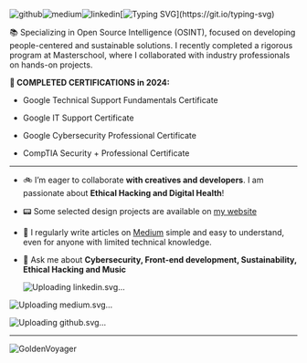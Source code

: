![github](https://github.com/user-attachments/assets/80995f1e-8bd4-4956-972b-272371121724)![medium](https://github.com/user-attachments/assets/d092d42b-a1f5-4d82-91ed-6fedb7a95ad2)![linkedin](https://github.com/user-attachments/assets/2ec2bb1f-513f-4e52-a59d-40c83fa814aa)[![Typing SVG](https://readme-typing-svg.herokuapp.com?font=Press+Start+2P&color=39FF14&multiline=true&width=800&height=60&lines=Hi%2C+my+name+is+Paul.;I+Design+and+Code!)](https://git.io/typing-svg)

📚 Specializing in Open Source Intelligence (OSINT), focused on developing people-centered and sustainable solutions. I recently completed a rigorous program at Masterschool, where I collaborated with industry professionals on hands-on projects.

**🔑 COMPLETED CERTIFICATIONS in 2024:**

- Google Technical Support Fundamentals Certificate 

- Google IT Support Certificate

- Google Cybersecurity Professional Certificate

- CompTIA Security + Professional Certificate

_________________________________________________________________________________________________________________________________

- 🚲 I’m eager to collaborate **with creatives and developers**. I am passionate about **Ethical Hacking and Digital Health**!

- 📟 Some selected design projects are available on [my website](https://paulinhx.github.io/)

- 📝 I regularly write articles on [Medium](https://medium.com/@Paulinhx) simple and easy to understand, even for anyone with limited technical knowledge.

- 💬 Ask me about **Cybersecurity, Front-end development, Sustainability, Ethical Hacking and Music**

  ![Up<svg xmlns="http://www.w3.org/2000/svg" width="24" height="24" fill="#000" viewBox="0 0 16 16"><path d="M0 1.146C0 .513.526 0 1.175 0h13.65C15.474 0 16 .513 16 1.146v13.708c0 .633-.526 1.146-1.175 1.146H1.175C.526 16 0 15.487 0 14.854zm4.943 12.248V6.169H2.542v7.225zm-1.2-8.212c.837 0 1.358-.554 1.358-1.248-.015-.709-.52-1.248-1.342-1.248S2.4 3.226 2.4 3.934c0 .694.521 1.248 1.327 1.248zm4.908 8.212V9.359c0-.216.016-.432.08-.586.173-.431.568-.878 1.232-.878.869 0 1.216.662 1.216 1.634v3.865h2.401V9.25c0-2.22-1.184-3.252-2.764-3.252-1.274 0-1.845.7-2.165 1.193v.025h-.016l.016-.025V6.169h-2.4c.03.678 0 7.225 0 7.225z"/></svg>loading linkedin.svg…]()

![Upl<svg xmlns="http://www.w3.org/2000/svg" width="24" height="24" fill="#000" viewBox="0 0 16 16"><path d="M9.025 8c0 2.485-2.02 4.5-4.513 4.5A4.506 4.506 0 0 1 0 8c0-2.486 2.02-4.5 4.512-4.5A4.506 4.506 0 0 1 9.025 8m4.95 0c0 2.34-1.01 4.236-2.256 4.236S9.463 10.339 9.463 8c0-2.34 1.01-4.236 2.256-4.236S13.975 5.661 13.975 8M16 8c0 2.096-.355 3.795-.794 3.795-.438 0-.793-1.7-.793-3.795 0-2.096.355-3.795.794-3.795.438 0 .793 1.699.793 3.795"/></svg>oading medium.svg…]()

![Uploa<svg xmlns="http://www.w3.org/2000/svg" width="24" height="24" fill="#000" viewBox="0 0 16 16"><path d="M8 0C3.58 0 0 3.58 0 8c0 3.54 2.29 6.53 5.47 7.59.4.07.55-.17.55-.38 0-.19-.01-.82-.01-1.49-2.01.37-2.53-.49-2.69-.94-.09-.23-.48-.94-.82-1.13-.28-.15-.68-.52-.01-.53.63-.01 1.08.58 1.23.82.72 1.21 1.87.87 2.33.66.07-.52.28-.87.51-1.07-1.78-.2-3.64-.89-3.64-3.95 0-.87.31-1.59.82-2.15-.08-.2-.36-1.02.08-2.12 0 0 .67-.21 2.2.82.64-.18 1.32-.27 2-.27s1.36.09 2 .27c1.53-1.04 2.2-.82 2.2-.82.44 1.1.16 1.92.08 2.12.51.56.82 1.27.82 2.15 0 3.07-1.87 3.75-3.65 3.95.29.25.54.73.54 1.48 0 1.07-.01 1.93-.01 2.2 0 .21.15.46.55.38A8.01 8.01 0 0 0 16 8c0-4.42-3.58-8-8-8"/></svg>ding github.svg…]()

_________________________________________________________________________________________________________________________________


![GoldenVoyager](https://github.com/user-attachments/assets/97eae741-f14f-44bb-b1c0-33d9147434c5)









